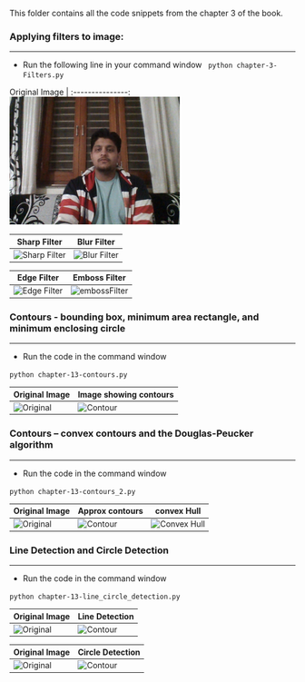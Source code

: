 
This folder contains all the code snippets from the chapter 3 of the book. 


### Applying filters to image:
_______________________________________________________________________________________________________________________________

- Run the following line in your command window 
` python chapter-3-Filters.py`

Original Image |
:---------------:
<img src="Images/OriginalImage.jpg" width="300" /> 

Sharp Filter| Blur Filter
---------|----------
![Sharp Filter](https://github.com/arpitj07/OpenCV-with-Python/blob/master/Project-2/Images/sharpFilter.jpg) |![Blur Filter](https://github.com/arpitj07/OpenCV-with-Python/blob/master/Project-2/Images/blurFilter.jpg)

 Edge Filter | Emboss Filter 
---------|----------
![ Edge Filter ](https://github.com/arpitj07/OpenCV-with-Python/blob/master/Project-2/Images/edgeFilter.jpg) | ![embossFilter](https://github.com/arpitj07/OpenCV-with-Python/blob/master/Project-2/Images/embossFilter.jpg)


### Contours - bounding box, minimum area rectangle, and minimum enclosing circle
______________________________________________________________________________________________________________________________

- Run the code in the command window 

`python chapter-13-contours.py`

Original Image| Image showing contours
---------|----------
![Original](https://github.com/arpitj07/OpenCV-with-Python/blob/master/Project-2/Images/image.jpg) |![Contour](https://github.com/arpitj07/OpenCV-with-Python/blob/master/Project-2/Images/Contour.jpg)


### Contours – convex contours and the Douglas-Peucker algorithm
______________________________________________________________________________________________________________________________

- Run the code in the command window 

`python chapter-13-contours_2.py`

Original Image| Approx contours | convex Hull
---------|----------|---------
![Original](https://github.com/arpitj07/OpenCV-with-Python/blob/master/Project-2/Images/image3.jpg) |![Contour](https://github.com/arpitj07/OpenCV-with-Python/blob/master/Project-2/Images/approxContour.jpg)| ![Convex Hull](https://github.com/arpitj07/OpenCV-with-Python/blob/master/Project-2/Images/ConvexHull.jpg)


### Line Detection and Circle Detection 
_______________________________________________________________________________________________________________________________

- Run the code in the command window 

`python chapter-13-line_circle_detection.py`

Original Image| Line Detection
---------|----------
![Original](https://github.com/arpitj07/OpenCV-with-Python/blob/master/Project-2/Images/image6.jpg) |![Contour](https://github.com/arpitj07/OpenCV-with-Python/blob/master/Project-2/Images/LineDetection.jpg)


Original Image| Circle Detection
---------|----------
![Original](https://github.com/arpitj07/OpenCV-with-Python/blob/master/Project-2/Images/images5.jpg) |![Contour](https://github.com/arpitj07/OpenCV-with-Python/blob/master/Project-2/Images/CircleDetection.jpg)



